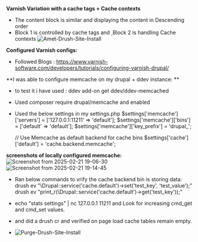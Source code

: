 **Varnish Variation with a cache tags + Cache contexts**
 - The content block is similar and displaying the content in Descending order
 - Block 1 is controlled by cache tags and ,Block 2 is handling Cache contexts
![Amet-Drush-Site-Install](https://github.com/user-attachments/assets/7de67538-1505-4c87-9091-19b784bc6c96)


**Configured Varnish configs:**
- Followed Blogs : https://www.varnish-software.com/developers/tutorials/configuring-varnish-drupal/

  
**I was able to configure memcache on my drupal + ddev instance: **
- to test it i have used : ddev add-on get ddev/ddev-memcached
- Used composer require drupal/memcache and enabled
- Used the below settings in my settings.php
	$settings['memcache']['servers'] = ['127.0.0.1:11211' => 'default'];
	$settings['memcache']['bins'] = ['default' => 'default'];
	$settings['memcache']['key_prefix'] = 'drupal_';

	// Use Memcache as default backend for cache bins
	$settings['cache']['default'] = 'cache.backend.memcache';

**screenshots of locally configured memcache:**
![Screenshot from 2025-02-21 19-06-30](https://github.com/user-attachments/assets/1b418f4b-2a70-4a91-9b43-7addaf428292)
![Screenshot from 2025-02-21 19-14-45](https://github.com/user-attachments/assets/ac39e613-77ef-438e-b976-59c49a5c05bb)


- Ran below commands to vrify the cache backend bin is storing data: 
    drush ev "\Drupal::service('cache.default')->set('test_key', 'test_value');"
    drush ev "print_r(\Drupal::service('cache.default')->get('test_key'));"


- echo "stats settings" | nc 127.0.0.1 11211 and Look for increasing cmd_get and cmd_set values.

- and did a drush cr and verified on page load cache tables remain empty.

- 
  ![Purge-Drush-Site-Install](https://github.com/user-attachments/assets/a5b3c73d-c58c-4f4e-be8b-24390e072fcd)

